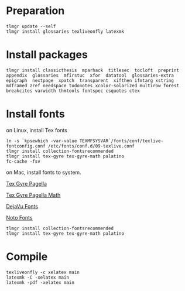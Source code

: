 
# Preparation
````
tlmgr update --self
tlmgr install glossaries texliveonfly latexmk 
````
# Install packages
````
tlmgr install classicthesis  mparhack  titlesec  tocloft  preprint  appendix  glossaries  mfirstuc  xfor  datatool  glossaries-extra  epigraph  nextpage  xpatch  transparent  xifthen ifmtarg xstring mdframed zref needspace todonotes xcolor-solarized multirow forest breakcites varwidth thmtools fontspec csquotes ctex
````

# Install fonts
on Linux, install Tex fonts
````
ln -s `kpsewhich -var-value TEXMFSYSVAR`/fonts/conf/texlive-fontconfig.conf /etc/fonts/conf.d/09-texlive.conf
tlmgr install collection-fontsrecommended
tlmgr install tex-gyre tex-gyre-math palatino
fc-cache -fsv
````
on Mac, install fonts to system.

[Tex Gyre Pagella](http://www.gust.org.pl/projects/e-foundry/tex-gyre/pagella/index_html)

[Tex Gyre Pagella Math](http://www.gust.org.pl/projects/e-foundry/tg-math/download/index_html#Pagella_Math)

[DejaVu Fonts](https://dejavu-fonts.github.io/)

[Noto Fonts](https://www.google.com/get/noto/help/cjk/)

````
tlmgr install collection-fontsrecommended
tlmgr install tex-gyre tex-gyre-math palatino
````
# Compile
````
texliveonfly -c xelatex main
latexmk -C -xelatex main
latexmk -pdf -xelatex main
````
